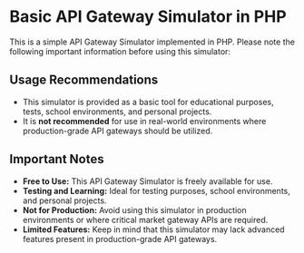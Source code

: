 # Basic API Gateway Simulator in PHP

This is a simple API Gateway Simulator implemented in PHP. Please note the following important information before using this simulator:

## Usage Recommendations

- This simulator is provided as a basic tool for educational purposes, tests, school environments, and personal projects.
- It is **not recommended** for use in real-world environments where production-grade API gateways should be utilized.

## Important Notes

- **Free to Use:** This API Gateway Simulator is freely available for use.
- **Testing and Learning:** Ideal for testing purposes, school environments, and personal projects.
- **Not for Production:** Avoid using this simulator in production environments or where critical market gateway APIs are required.
- **Limited Features:** Keep in mind that this simulator may lack advanced features present in production-grade API gateways.

